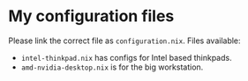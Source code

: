 # My configuration files

Please link the correct file as `configuration.nix`. Files available:

- `intel-thinkpad.nix` has configs for Intel based thinkpads.
- `amd-nvidia-desktop.nix` is for the big workstation.

